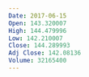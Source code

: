 ```yaml
---
Date: 2017-06-15
Open: 143.320007
High: 144.479996
Low: 142.210007
Close: 144.289993
Adj Close: 142.08136
Volume: 32165400
---
```

